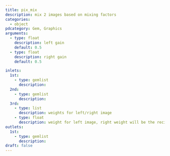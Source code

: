 ```yaml
---
title: pix_mix
description: mix 2 images based on mixing factors
categories:
  - object
pdcategory: Gem, Graphics
arguments:
  - type: float
    description: left gain
    default: 0.5
  - type: float
    description: right gain
    default: 0.5

inlets:
  1st:
    - type: gemlist
      description:
  2nd:
    - type: gemlist
      description:
  3rd:
    - type: list
      description: weights for left/right image
    - type: float
      description: weight for left image, right weight will be the reciprocal value
outlets:
  1st:
    - type: gemlist
      description:
draft: false
---
```

